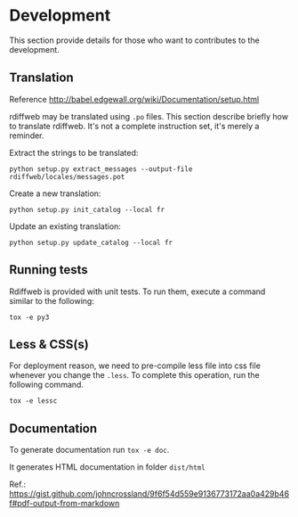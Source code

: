# Development

This section provide details for those who want to contributes to the development.

## Translation
Reference http://babel.edgewall.org/wiki/Documentation/setup.html

rdiffweb may be translated using `.po` files. This section describe briefly
how to translate rdiffweb. It's not a complete instruction set, it's merely a reminder.

Extract the strings to be translated:

    python setup.py extract_messages --output-file rdiffweb/locales/messages.pot

Create a new translation:

    python setup.py init_catalog --local fr
    
Update an existing translation:

    python setup.py update_catalog --local fr

## Running tests

Rdiffweb is provided with unit tests. To run them, execute a command similar to the following:

    tox -e py3

## Less & CSS(s)

For deployment reason, we need to pre-compile less file into css file
whenever you change the `.less`. To complete this operation, run the following command.

    tox -e lessc

## Documentation

To generate documentation run `tox -e doc`.

It generates HTML documentation in folder `dist/html`

Ref.: https://gist.github.com/johncrossland/9f6f54d559e9136773172aa0a429b46f#pdf-output-from-markdown

